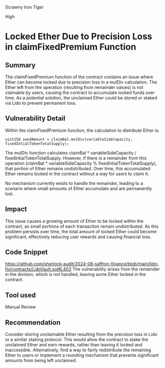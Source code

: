 Scrawny Iron Tiger

High

# Locked Ether Due to Precision Loss in claimFixedPremium Function

## Summary
The claimFixedPremium function of the contract contains an issue where Ether can become locked due to precision loss in a mulDiv calculation. The Ether left from the operation (resulting from remainder values) is not claimable by users, causing the contract to accumulate locked funds over time. As a potential solution, the unclaimed Ether could be stored or staked via Lido to prevent permanent loss.

## Vulnerability Detail
Within the claimFixedPremium function, the calculation to distribute Ether is:

`uint256 sendAmount = claimBal.mulDiv(variableSideCapacity, fixedIntialTokenTotalSupply);`

The mulDiv function calculates claimBal * variableSideCapacity / fixedIntialTokenTotalSupply. However, if there is a remainder from this operation (claimBal * variableSideCapacity % fixedIntialTokenTotalSupply), that portion of Ether remains undistributed. Over time, this accumulated Ether remains locked in the contract without a way for users to claim it.

No mechanism currently exists to handle the remainder, leading to a scenario where small amounts of Ether accumulate and are permanently lost.

## Impact
This issue causes a growing amount of Ether to be locked within the contract, as small portions of each transaction remain undistributed. As this problem persists over time, the total amount of locked Ether could become significant, effectively reducing user rewards and causing financial loss.

## Code Snippet
https://github.com/sherlock-audit/2024-08-saffron-finance/blob/main/lido-fiv/contracts/LidoVault.sol#L403
The vulnerability arises from the remainder in the division, which is not handled, leaving some Ether locked in the contract.

## Tool used

Manual Review

## Recommendation
Consider storing unclaimable Ether resulting from the precision loss in Lido or a similar staking protocol. This would allow the contract to stake the unclaimed Ether and earn rewards, rather than leaving it locked and inaccessible. Alternatively, find a way to fairly redistribute the remaining Ether to users or implement a rounding mechanism that prevents significant amounts from being left unclaimed.